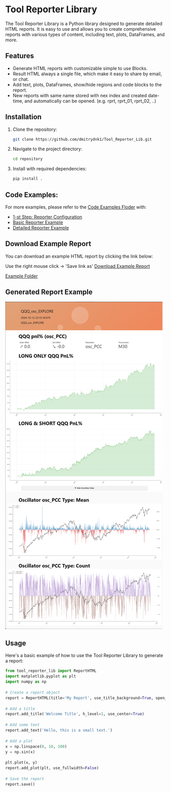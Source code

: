 # Tool Reporter Library

The Tool Reporter Library is a Python library designed to generate detailed HTML reports. It is easy to use and allows you to create comprehensive reports with various types of content, including text, plots, DataFrames, and more.

## Features
- Generate HTML reports with customizable simple to use Blocks.
- Result HTML always a single file, which make it easy to share by email, or chat.
- Add text, plots, DataFrames, show/hide regions and code blocks to the report.
- New reports with same name stored with nex index and created date-time, and automatically can be opened. (e.g. rprt, rprt_01, rprt_02, ..)



## Installation
1. Clone the repository:
    ```bash
    git clone https://github.com/dmitrydnk1/Tool_Reporter_Lib.git
    ```
2. Navigate to the project directory:
    ```bash
    cd repository
    ```
3. Install with required dependencies:
    ```bash
    pip install .
    ```

## Code Examples:
For more examples, please refer to the [Code Examples Floder](examples/) with:

- [1-st Step: Reporter Configuration](examples/1-step_initial_CFG_setup.py)
- [Basic Reporter Example](examples/basic_report_generation.py)
- [Detailed Reporter Example](examples/detailed_report_eneration.py)

## Download Example Report
You can download an example HTML report by clicking the link below:

Use the right mouse click -> 'Save link as'
[Download Example Report](https://github.com/dmitrydnk1/Tool_Reporter_Lib/raw/main/assets/QQQ_osc_EXPLORE.html)

[Example Folder](assets/)


## Generated Report Example
![Report Example](assets/reporter_exmpl.png)


## Usage
Here's a basic example of how to use the Tool Reporter Library to generate a report:

```python
from tool_reporter_lib import ReportHTML
import matplotlib.pyplot as plt
import numpy as np

# Create a report object
report = ReportHTML(title='My Report', use_title_background=True, open_saved_file=True)

# Add a title
report.add_title('Welcome Title', h_level=1, use_center=True)

# Add some text
report.add_text('Hello, this is a small text.')

# Add a plot
x = np.linspace(0, 10, 100)
y = np.sin(x)

plt.plot(x, y)
report.add_plot(plt, use_fullwidth=False)

# Save the report
report.save()
```